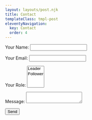 ```yaml
---
layout: layouts/post.njk
title: Contact
templateClass: tmpl-post
eleventyNavigation:
  key: Contact
  order: 4
---
```


<div class="container">
    <form name="contact" method="POST" data-netlify="true">
        <p>
            <label>Your Name: 
                <input type="text" name="name" required />
            </label>   
        </p>
        <p>
            <label>Your Email: 
                <input type="email" name="email" required="true" />
            </label>
        </p>
        <p>
            <label>Your Role: 
                <select name="role[]" multiple>
                    <option value="leader">Leader</option>
                    <option value="follower">Follower</option>
                </select>
            </label>
        </p>
        <p>
            <label>Message: 
                <textarea name="message"></textarea>
            </label>
        </p>
        <p>
            <button type="submit">Send</button>
        </p>
    </form>
</div>